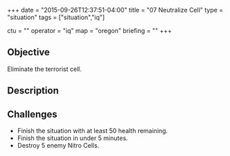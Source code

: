 +++
date = "2015-09-26T12:37:51-04:00"
title = "07 Neutralize Cell"
type = "situation"
tags = ["situation","iq"]

ctu = ""
operator = "iq"
map = "oregon"
briefing = ""
+++

## Objective

Eliminate the terrorist cell.

## Description


## Challenges

* Finish the situation with at least 50 health remaining.
* Finish the situation in under 5 minutes.
* Destroy 5 enemy Nitro Cells.
